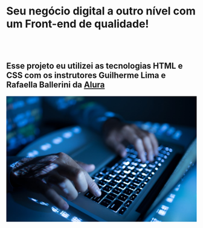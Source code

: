 <h1>Seu negócio digital a outro nível com um Front-end de qualidade!</h1>
<br>
<br>
<h2>Esse projeto eu utilizei as tecnologias HTML e CSS com os instrutores Guilherme Lima e Rafaella Ballerini da <a href="https://www.alura.com.br/?srsltid=AfmBOoqKpKvLEOX0ToapRX2yJwVEayRBM0xZRkIWjnX5_QYe7vr_JfQr">Alura</a></h2>

<img src="https://raw.githubusercontent.com/willianoliveira80/meu-projeto-programacao-git/92a93208207682d847135a3553690b0d16750952/img.png" />
